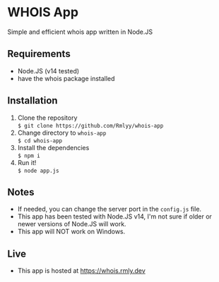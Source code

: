 # WHOIS App
Simple and efficient whois app written in Node.JS

## Requirements
* Node.JS (v14 tested)
* have the whois package installed

## Installation
1. Clone the repository  
    `$ git clone https://github.com/Rmlyy/whois-app`
2. Change directory to `whois-app`  
    `$ cd whois-app`
3. Install the dependencies  
    `$ npm i`
4. Run it!  
    `$ node app.js`

## Notes
* If needed, you can change the server port in the `config.js` file.
* This app has been tested with Node.JS v14, I'm not sure if older or newer versions of Node.JS will work.
* This app will NOT work on Windows.

## Live
* This app is hosted at https://whois.rmly.dev